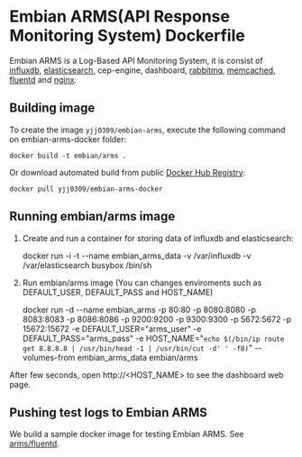 Embian ARMS(API Response Monitoring System) Dockerfile
=====================
Embian ARMS is a Log-Based API Monitoring System, it is consist of [influxdb](http://influxdb.com/), [elasticsearch](http://www.elasticsearch.org/), cep-engine, dashboard, [rabbitmq](https://www.rabbitmq.com/), [memcached](http://memcached.org/), [fluentd](http://fluentd.org) and [nginx](http://nginx.org/).

Building image
-----

To create the image `yjj0309/embian-arms`, execute the following command on embian-arms-docker folder:

    docker build -t embian/arms .

Or download automated build from public [Docker Hub Registry](https://registry.hub.docker.com/u/yjj0309/embian-arms-docker/):

    docker pull yjj0309/embian-arms-docker


Running embian/arms image
--------------------------
1. Create and run a container for storing data of influxdb and elasticsearch:

    docker run -i -t --name embian_arms_data -v /var/influxdb -v /var/elasticsearch busybox /bin/sh

2. Run embian/arms image
  (You can changes enviroments such as DEFAULT_USER, DEFAULT_PASS and HOST_NAME)

    docker run -d --name embian_arms -p 80:80 -p 8080:8080 -p 8083:8083 -p 8086:8086 -p 9200:9200 -p 9300:9300 -p 5672:5672 -p 15672:15672 -e DEFAULT_USER="arms_user" -e DEFAULT_PASS="arms_pass" -e HOST_NAME="`echo $(/bin/ip route get 8.8.8.8 | /usr/bin/head -1 | /usr/bin/cut -d' ' -f8)`" --volumes-from embian_arms_data embian/arms


After few seconds, open http://<HOST_NAME> to see the dashboard web page.

Pushing test logs to Embian ARMS
--------------------------
We build a sample docker image for testing Embian ARMS.
See [arms/fluentd](https://registry.hub.docker.com/u/yjj0309/arms-fluentd-docker/).
